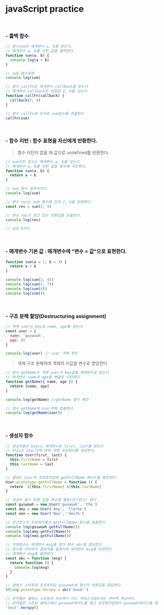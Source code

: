 # javaScript practice

<br />

### - 콜백 함수

```js
// 함수sum은 매개변수 a, b를 받는다.
// 매개변수 a, b를 더한 값을 출력한다.
function sum(a, b) { 
  console.log(a + b) 
}

// sum 함수표현
console.log(sum) 

// 함수 callFn은 매개변수 callback을 받는다
// 매개변수 callback은 반환값 2, 4를 갖는다.
function callFn(callback) { 
  callback(2, 4)
}

// 함수 callFn에 인자로 sum함수를 호출한다
callFn(sum)
```

<br />

### - 함수 리턴 : 함수 표현을 자신에게 반환한다.
 > 함수 리턴이 없을 때 값으로 undefined를 반환한다.

```js
// sum이란 함수는 매개변수 a, b를 갖는다
// 매개변수 a, b를 더한 값을 함수에 리턴한다.
function sum(a, b) {
  return a + b
}

// sum 함수 표현식이다.
console.log(sum)

// 변수 res는 sum 함수에 인자 2, 4를 반환한다.
const res = sum(2, 4)

// 변수 res가 갖고 있는 반환값을 호출한다.
console.log(res)

// 값은 6이다
```

<br />

### - 매개변수 기본 값 : 매개변수에 "변수 = 값"으로 표현한다.

```js
function sum(a = 1, b = 3) {
  return a + b
}

console.log(sum(2, 4))
console.log(sum(5, 7))
console.log(sum(4))
console.log(sum())
```

<br />

### - 구조 분해 할당(Destructuring assignment)

```js
// 객체 user는 key로 name, age를 갖는다.
const user = {
  name: 'guswowh',
  age: 85
}

console.log(user) // user 객체 확인
```
> 객체 구조 분해하여 객체의 키값을 변수로 할당한다
```js
// 함수 getName은 객체 user의 key값을 매게변수로 받는다
// 매게변수 name과 age를 배열로 리턴한다.
function getName({ name, age }) {
  return [name, age]
}

console.log(getName) //getName 함수 확인

// 함수 getName에 user객체 호출한다.
console.log(getName(user))
```

<br />

### - 생성자 함수

```js
// 생성자함수 User는 매개변수로 first, last를 받는다
// this는 User이며 아래 객체 프로퍼티를 생성한다.
function User(first, last) {
  this.firstName = first
  this.lastName = last
}

// 클레스 User의 프로토타입에 getFullName 메서드를 할당한다.
User.prototype.getFullName = function () {
  return `${this.firstName} ${this.lastName}`
}

// 생성자 함수 반환 값을 변수에 할당(인스턴스) 한다
const guswowh = new User('guswowh', 'Cho')
const amy = new User('Amy', 'Clarke')
const neo = new User('Neo', 'Smith')

// 인스턴스의 프로퍼티에서 getFullName 함수를 호출한다.
console.log(guswowh.getFullName())
console.log(amy.getFullName())
console.log(neo.getFullName())

```
```js
// 익명함수는 매개변수 msg를 받아 변수 abc에 할당한다
// 함수를 리턴하여 클로저를 발생시켜 매개변수 msg를 보존한다
// 매개변수 msg를 출력한다
const abc = function (msg) {
  return function () {
    console.log(msg) 
  }
}

// 클레스 스트링의 프로토타입 guswowh에 함수의 반환값을 할당한다.
String.prototype.heropy = abc('Good~')

// 문자열은 클레스 스트링과 비슷하다 이는 자바스크립트라는 언어적 특성이다.
// 문자열은 스트링 클레스에서 guswowh메서드를 찾고 프로토타입에서 guswowh메서드를 찾고 호출한다.
'test'.heropy()
```